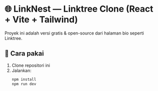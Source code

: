 # 🌐 LinkNest — Linktree Clone (React + Vite + Tailwind)

Proyek ini adalah versi gratis & open-source dari halaman bio seperti Linktree.

## 🚀 Cara pakai
1. Clone repositori ini
2. Jalankan:
   ```bash
   npm install
   npm run dev
